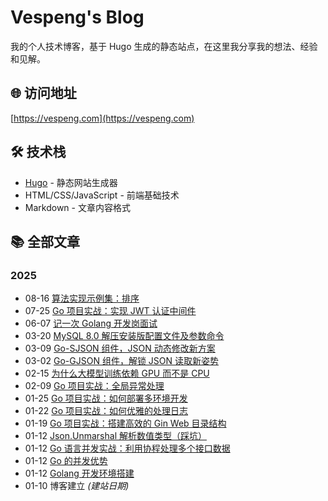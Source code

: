 # Vespeng's Blog

我的个人技术博客，基于 Hugo 生成的静态站点，在这里我分享我的想法、经验和见解。

## 🌐 访问地址

[https://vespeng.com](https://vespeng.com)

## 🛠 技术栈

- [Hugo](https://gohugo.io/) - 静态网站生成器
- HTML/CSS/JavaScript - 前端基础技术
- Markdown - 文章内容格式

## 📚 全部文章

### 2025

- 08-16 [算法实现示例集：排序](https://vespeng.com/posts/algorithm_implementation_example_sort/)
- 07-25 [Go 项目实战：实现 JWT 认证中间件](https://vespeng.com/posts/go_practice_implementing_jwt_auth_middleware/)
- 06-07 [记一次 Golang 开发岗面试](https://vespeng.com/posts/interview_experience_dev_job/)
- 03-20 [MySQL 8.0 解压安装版配置文件及参数命令](https://vespeng.com/posts/mysql_config_and_command/)
- 03-09 [Go-SJSON 组件，JSON 动态修改新方案](https://vespeng.com/posts/go_sjson_component/)
- 03-02 [Go-GJSON 组件，解锁 JSON 读取新姿势](https://vespeng.com/posts/go_gjson_component/)
- 02-15 [为什么大模型训练依赖 GPU 而不是 CPU](https://vespeng.com/posts/why_does_ai_training_rely_on_gpus_instead_of_cpus/)
- 02-09 [Go 项目实战：全局异常处理](https://vespeng.com/posts/go_practical_global_exception_handling/)
- 01-25 [Go 项目实战：如何部署多环境开发](https://vespeng.com/posts/go_practical_multi_environment_development/)
- 01-22 [Go 项目实战：如何优雅的处理日志](https://vespeng.com/posts/go_practical_processing_log/)
- 01-19 [Go 项目实战：搭建高效的 Gin Web 目录结构](https://vespeng.com/posts/go_practical_gin_directory_structure/)
- 01-12 [Json.Unmarshal 解析数值类型（踩坑）](https://vespeng.com/posts/json_unmarshall_parsing_numeric_types/)
- 01-12 [Go 语言并发实战：利用协程处理多个接口数据](https://vespeng.com/posts/collaborative_processing_of_multiple_interfaces/)
- 01-12 [Go 的并发优势](https://vespeng.com/posts/the_concurrency_advantage_of_go/)
- 01-12 [Golang 开发环境搭建](https://vespeng.com/posts/golang_development_environment/)
- 01-10 博客建立 *(建站日期)*
